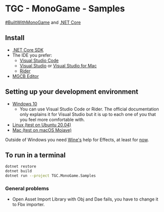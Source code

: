 # TGC - MonoGame - Samples
[#BuiltWithMonoGame](http://www.monogame.net) and [.NET Core](https://dotnet.microsoft.com)

## Install
* [.NET Core SDK](https://docs.microsoft.com/dotnet/core/install/sdk)
* The IDE you prefer:
  * [Visual Studio Code](https://code.visualstudio.com)
  * [Visual Studio](https://visualstudio.microsoft.com/es/vs) or [Visual Studio for Mac](https://visualstudio.microsoft.com/es/vs/mac)
  * [Rider](https://www.jetbrains.com/rider)
* [MGCB Editor](https://docs.monogame.net/articles/tools/mgcb_editor.html)

## Setting up your development environment
 * [Windows 10](https://docs.monogame.net/articles/getting_started/1_setting_up_your_development_environment_windows.html)
   * You can use Visual Studio Code or Rider. The official documentation only explains it for Visual Studio but it is up to each one of you that you feel more comfortable with.
 * [Linux (test on Ubuntu 20.04)](https://docs.monogame.net/articles/getting_started/1_setting_up_your_development_environment_ubuntu.html)
 * [Mac (test on macOS Mojave)](https://docs.monogame.net/articles/getting_started/1_setting_up_your_development_environment_macos.html)

Outside of Windows you need [Wine's](https://www.winehq.org) help for Effects, at least for [now](https://github.com/MonoGame/MonoGame/issues/2167).

## To run in a terminal
```bash
dotnet restore
dotnet build
dotnet run --project TGC.MonoGame.Samples
```

### General problems
* Open Asset Import Library with Obj and Dae fails, you have to change it to Fbx importer.

